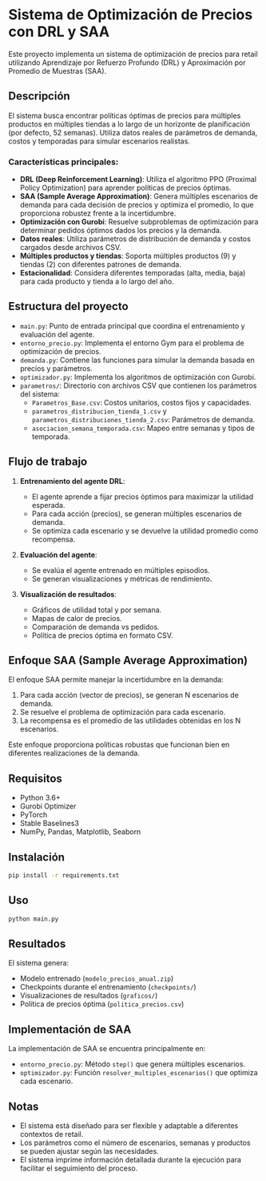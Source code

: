 # Sistema de Optimización de Precios con DRL y SAA

Este proyecto implementa un sistema de optimización de precios para retail utilizando Aprendizaje por Refuerzo Profundo (DRL) y Aproximación por Promedio de Muestras (SAA).

## Descripción

El sistema busca encontrar políticas óptimas de precios para múltiples productos en múltiples tiendas a lo largo de un horizonte de planificación (por defecto, 52 semanas). Utiliza datos reales de parámetros de demanda, costos y temporadas para simular escenarios realistas.

### Características principales:

- **DRL (Deep Reinforcement Learning)**: Utiliza el algoritmo PPO (Proximal Policy Optimization) para aprender políticas de precios óptimas.
- **SAA (Sample Average Approximation)**: Genera múltiples escenarios de demanda para cada decisión de precios y optimiza el promedio, lo que proporciona robustez frente a la incertidumbre.
- **Optimización con Gurobi**: Resuelve subproblemas de optimización para determinar pedidos óptimos dados los precios y la demanda.
- **Datos reales**: Utiliza parámetros de distribución de demanda y costos cargados desde archivos CSV.
- **Múltiples productos y tiendas**: Soporta múltiples productos (9) y tiendas (2) con diferentes patrones de demanda.
- **Estacionalidad**: Considera diferentes temporadas (alta, media, baja) para cada producto y tienda a lo largo del año.

## Estructura del proyecto

- `main.py`: Punto de entrada principal que coordina el entrenamiento y evaluación del agente.
- `entorno_precio.py`: Implementa el entorno Gym para el problema de optimización de precios.
- `demanda.py`: Contiene las funciones para simular la demanda basada en precios y parámetros.
- `optimizador.py`: Implementa los algoritmos de optimización con Gurobi.
- `parametros/`: Directorio con archivos CSV que contienen los parámetros del sistema:
  - `Parametros_Base.csv`: Costos unitarios, costos fijos y capacidades.
  - `parametros_distribucion_tienda_1.csv` y `parametros_distribuciones_tienda_2.csv`: Parámetros de demanda.
  - `asociacion_semana_temporada.csv`: Mapeo entre semanas y tipos de temporada.

## Flujo de trabajo

1. **Entrenamiento del agente DRL**:
   - El agente aprende a fijar precios óptimos para maximizar la utilidad esperada.
   - Para cada acción (precios), se generan múltiples escenarios de demanda.
   - Se optimiza cada escenario y se devuelve la utilidad promedio como recompensa.

2. **Evaluación del agente**:
   - Se evalúa el agente entrenado en múltiples episodios.
   - Se generan visualizaciones y métricas de rendimiento.

3. **Visualización de resultados**:
   - Gráficos de utilidad total y por semana.
   - Mapas de calor de precios.
   - Comparación de demanda vs pedidos.
   - Política de precios óptima en formato CSV.

## Enfoque SAA (Sample Average Approximation)

El enfoque SAA permite manejar la incertidumbre en la demanda:

1. Para cada acción (vector de precios), se generan N escenarios de demanda.
2. Se resuelve el problema de optimización para cada escenario.
3. La recompensa es el promedio de las utilidades obtenidas en los N escenarios.

Este enfoque proporciona políticas robustas que funcionan bien en diferentes realizaciones de la demanda.

## Requisitos

- Python 3.6+
- Gurobi Optimizer
- PyTorch
- Stable Baselines3
- NumPy, Pandas, Matplotlib, Seaborn

## Instalación

```bash
pip install -r requirements.txt
```

## Uso

```bash
python main.py
```

## Resultados

El sistema genera:
- Modelo entrenado (`modelo_precios_anual.zip`)
- Checkpoints durante el entrenamiento (`checkpoints/`)
- Visualizaciones de resultados (`graficos/`)
- Política de precios óptima (`politica_precios.csv`)

## Implementación de SAA

La implementación de SAA se encuentra principalmente en:
- `entorno_precio.py`: Método `step()` que genera múltiples escenarios.
- `optimizador.py`: Función `resolver_multiples_escenarios()` que optimiza cada escenario.

## Notas

- El sistema está diseñado para ser flexible y adaptable a diferentes contextos de retail.
- Los parámetros como el número de escenarios, semanas y productos se pueden ajustar según las necesidades.
- El sistema imprime información detallada durante la ejecución para facilitar el seguimiento del proceso. 